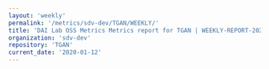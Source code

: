 ```yaml
---
layout: 'weekly'
permalink: '/metrics/sdv-dev/TGAN/WEEKLY/'
title: 'DAI Lab OSS Metrics Metrics report for TGAN | WEEKLY-REPORT-2020-01-12'
organization: 'sdv-dev'
repository: 'TGAN'
current_date: '2020-01-12'
---
```

